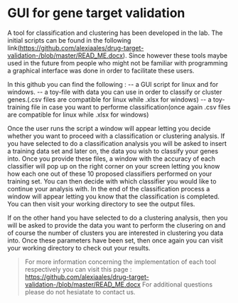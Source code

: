 # GUI for gene target validation 
A tool for classification and clustering has been developed in the lab. The initial scripts can be found in the following link(https://github.com/alexiaales/drug-target-validation-/blob/master/READ_ME.docx). Since however these tools maybe used in the future from people who might not be familiar with programming a graphical interface was done in order to facilitate these users. 

In this github you can find the following :
-- a GUI script for linux and for windows.
-- a toy-file with data you can use in order to classify or cluster genes.(.csv files are compatible for linux while .xlsx for windows)
-- a toy-training file in case you want to performe classification(once again .csv files are compatible for linux while .xlsx for windows)


Once the user runs the script a window will appear letting you decide whether you want to proceed with a classification or clustering analysis. If you have selected to do a classification analysis you will be asked to insert a training data set and later on, the data you wish to classify your genes into. Once you provide these files, a window with the accuracy of each classifier will pop up on the right corner on your screen letting you know how each one out of these 10 proposed classifiers performed on your training set. You can then decide with which classifier you would like to continue your analysis with. In the end of the classification process a window will appear letting you know that the classification is completed. You can then visit your working directory to see the output files.

If on the other hand you have selected to do a clustering analysis, then you will be asked to provide the data you want to perform the clusering on and of course the number of clusters you are interested in clustering you data into. Once these parameters have been set, then once again you can visit your working directory to check out your results.

>For more information concerning the implementation of each tool respectively you can visit this page :
>https://github.com/alexiaales/drug-target-validation-/blob/master/READ_ME.docx
>For additional questions please do not hesiatate to contact us.
